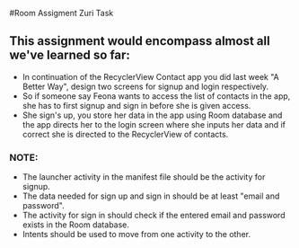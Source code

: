 #Room Assigment Zuri Task

## This assignment would encompass almost all we've learned so far:



- In continuation of the RecyclerView Contact app you did last week "A Better Way", design two screens for signup and login respectively.
- So if someone say Feona wants to access the list of contacts in the app, she has to first signup and sign in before she is given access.
- She sign's up, you store her data in the app using Room database and the app directs her to the login screen where she inputs her data and if correct she is directed to the RecyclerView of contacts.

### NOTE:

- The launcher activity in the manifest file should be the activity for signup.
- The data needed for sign up and sign in should be at least "email and password".
- The activity for sign in should check if the entered email and password exists in the Room database.
- Intents should be used to move from one activity to the other.
